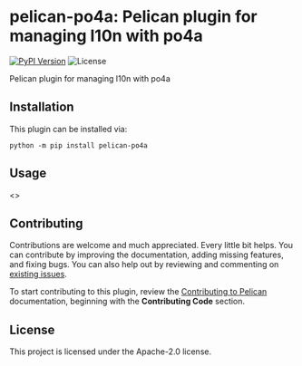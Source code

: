 pelican-po4a: Pelican plugin for managing l10n with po4a
========================================================

<!-- [![Build Status](https://img.shields.io/github/workflow/status/pelican-plugins/po4a/build)](https://github.com/pelican-plugins/po4a/actions) -->
[![PyPI Version](https://img.shields.io/pypi/v/pelican-po4a)](https://pypi.org/project/pelican-po4a/)
![License](https://img.shields.io/pypi/l/pelican-po4a?color=blue)

Pelican plugin for managing l10n with po4a

Installation
------------

This plugin can be installed via:

    python -m pip install pelican-po4a

Usage
-----

<<Add plugin details here>>

Contributing
------------

Contributions are welcome and much appreciated. Every little bit helps. You can contribute by improving the documentation, adding missing features, and fixing bugs. You can also help out by reviewing and commenting on [existing issues][].

To start contributing to this plugin, review the [Contributing to Pelican][] documentation, beginning with the **Contributing Code** section.

[existing issues]: https://edugit.org/Teckids/team-pr/pelican-po4a/-/issues
[Contributing to Pelican]: https://docs.getpelican.com/en/latest/contribute.html

License
-------

This project is licensed under the Apache-2.0 license.

